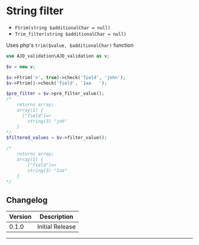 # String filter

- `Ftrim(string $additionalChar = null)`
- `Trim_filter(string $additionalChar = null)`

Uses php's `trim($value, $additionalChar)` function

```php
use AJD_validation\AJD_validation as v;

$v = new v;

$v->Ftrim('n', true)->check('field', 'john');
$v->Ftrim()->check('field', '1aa   ');

$pre_filter = $v->pre_filter_value();
/*
	returns array;
	array(1) {
	  ["field"]=>
  		string(3) "joh"
	}
*/
$filtered_values = $v->filter_value();

/*
	returns array;
	array(1) {
   		["field"]=>
 		string(3) "1aa"
	}
*/
```

## Changelog

Version | Description
--------|-------------
  0.1.0 | Initial Release

***
